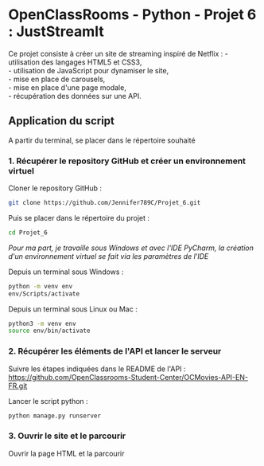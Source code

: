# OpenClassRooms - Python - Projet 6 : JustStreamIt

Ce projet consiste à créer un site de streaming inspiré de Netflix :  <!-- 2 espaces à la fin de la ligne pour un saut de ligne -->
	- utilisation des langages HTML5 et CSS3,  
	- utilisation de JavaScript pour dynamiser le site,  
	- mise en place de carousels,  
	- mise en place d'une page modale,  
	- récupération des données sur une API.

## Application du script

A partir du terminal, se placer dans le répertoire souhaité

### 1. Récupérer le repository GitHub et créer un environnement virtuel

Cloner le repository GitHub :
```bash
git clone https://github.com/Jennifer789C/Projet_6.git
```
Puis se placer dans le répertoire du projet :
```bash
cd Projet_6
```
*Pour ma part, je travaille sous Windows et avec l'IDE PyCharm, la création d'un environnement virtuel se fait via les paramètres de l'IDE*

Depuis un terminal sous Windows :
```bash
python -m venv env
env/Scripts/activate
```

Depuis un terminal sous Linux ou Mac :
```bash
python3 -m venv env
source env/bin/activate
```

### 2. Récupérer les éléments de l'API et lancer le serveur

Suivre les étapes indiquées dans le README de l'API :
https://github.com/OpenClassrooms-Student-Center/OCMovies-API-EN-FR.git

Lancer le script python :
```bash
python manage.py runserver
```

### 3. Ouvrir le site et le parcourir

Ouvrir la page HTML et la parcourir


